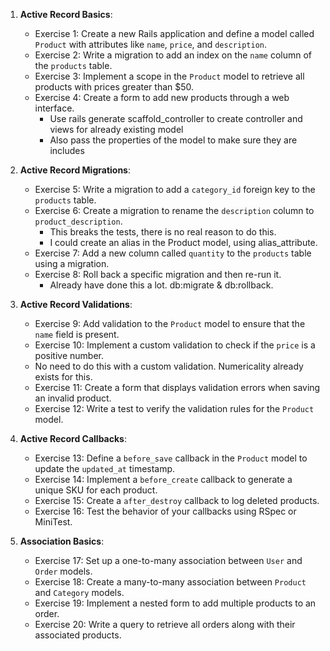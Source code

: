 <!-- Note: I should probably prevent new migrations from failing on previous objects/tests. You can deal with this in multiple ways.  -->

1. **Active Record Basics**:
    - Exercise 1: Create a new Rails application and define a model called `Product` with attributes like `name`, `price`, and `description`.
    - Exercise 2: Write a migration to add an index on the `name` column of the `products` table.
    - Exercise 3: Implement a scope in the `Product` model to retrieve all products with prices greater than $50.
    - Exercise 4: Create a form to add new products through a web interface.
      - Use rails generate scaffold_controller to create controller and views for already existing model
      - Also pass the properties of the model to make sure they are includes

2. **Active Record Migrations**:
    - Exercise 5: Write a migration to add a `category_id` foreign key to the `products` table.
    - Exercise 6: Create a migration to rename the `description` column to `product_description`.
        - This breaks the tests, there is no real reason to do this.
        - I could create an alias in the Product model, using alias_attribute.
    - Exercise 7: Add a new column called `quantity` to the `products` table using a migration.
    - Exercise 8: Roll back a specific migration and then re-run it.
      - Already have done this a lot. db:migrate & db:rollback.

3. **Active Record Validations**:
    - Exercise 9: Add validation to the `Product` model to ensure that the `name` field is present.
    - Exercise 10: Implement a custom validation to check if the `price` is a positive number.
     - No need to do this with a custom validation. Numericality already exists for this.
    - Exercise 11: Create a form that displays validation errors when saving an invalid product.
    - Exercise 12: Write a test to verify the validation rules for the `Product` model.

4. **Active Record Callbacks**:
    - Exercise 13: Define a `before_save` callback in the `Product` model to update the `updated_at` timestamp.
    - Exercise 14: Implement a `before_create` callback to generate a unique SKU for each product.
    - Exercise 15: Create a `after_destroy` callback to log deleted products.
    - Exercise 16: Test the behavior of your callbacks using RSpec or MiniTest.

5. **Association Basics**:
    - Exercise 17: Set up a one-to-many association between `User` and `Order` models.
    - Exercise 18: Create a many-to-many association between `Product` and `Category` models.
    - Exercise 19: Implement a nested form to add multiple products to an order.
    - Exercise 20: Write a query to retrieve all orders along with their associated products.